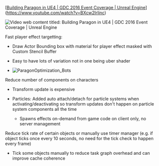[[Building Paragon in UE4 | GDC 2016 Event Coverage | Unreal Engine]](https://www.youtube.com/watch?v=BXcw2IrIinc)

![Video web content titled: Building Paragon in UE4 | GDC 2016 Event Coverage | Unreal Engine](file:///C:/Users/KITELI~1/AppData/Local/Temp/msohtmlclip1/02/clip_image001.png)

Fast player effect targetting:

- Draw Actor Bounding box with material for player effect masked with Custom Stencil Buffer

- Easy to have lots of variation not in one being uber shader

- ![ParagonOptimization_Bots](C:\devguide\conversion\FINISHED\assets\ParagonOptimization_Bots.png)

Reduce number of components on characters

- Transform update is expensive

- Particles: Added auto attach/detach for particle systems when activating/deactivating so transform updates don't happen on particle system components all the time

  - Spawns effects on-demand from game code on client only, no server management

Reduce tick rate of certain objects or manually use timer manager (e.g. if object ticks once every 10 seconds, no need for the tick check to happen every frame)

- Tick some objects manually to reduce task graph overhead and can improve cache coherence

[building paragon in ue4 | gdc 2016 event coverage | unreal engine]: https://www.youtube.com/watch?v=BXcw2IrIinc
